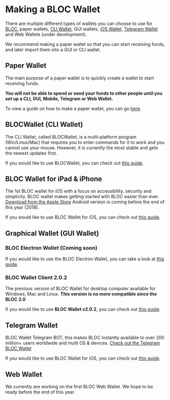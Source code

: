 # Making a BLOC Wallet

There are multiple different types of wallets you can choose to use for [BLOC](https://bloc.money), paper wallets, [CLI Wallet](../wallets/Using-BLOCWallet.md), GUI wallets, [iOS Wallet](../wallets/BLOC-iOS-wallet.md), [Telegram Wallet](../wallets/BLOC-Telegram-Wallet.md) and Web Wallets (under development).

We recommend making a paper wallet so that you can start receiving funds, and later import them into a GUI or CLI wallet.

## Paper Wallet

The main purpose of a paper wallet is to quickly create a wallet to start receiving funds.

**You will not be able to spend or send your funds to other people until you set up a CLI, GUI, Mobile, Telegram or Web Wallet.**

To view a guide on how to make a paper wallet, you can go [here](../#).

## BLOCWallet (CLI Wallet)

The CLI Wallet, called BLOCWallet, is a multi-platform program (Win/Linux/Mac) that requires you to enter commands for it to work and you cannot use your mouse. However, it is currently the most stable and gets the newest updates first.

If you would like to use BLOCWallet, you can check out [this guide](../wallets/Using-BLOCWallet.md).

## BLOC Wallet for iPad & iPhone

The 1st BLOC wallet for iOS with a focus on accessibility, security and simplicity. BLOC wallet makes getting started with BLOC easier than ever. [Download from the Apple Store](https://itunes.apple.com/us/app/bloc-wallet-by-furiousteam-ltd/id1437924269?mt=8&ign-mpt=uo%3D2) Android version is coming before the end of this year (2018).

If you would like to use BLOC Wallet for iOS, you can check out [this guide](../wallets/BLOC-iOS-wallet.md).

## Graphical Wallet (GUI Wallet)

### BLOC Electron Wallet (Coming soon)

If you would like to use the BLOC Electron Wallet, you can take a look at [this guide](../#).

### BLOC Wallet Client 2.0.2

The previous version of BLOC Wallet for desktop computer available for Windows, Mac and Linux.
**This version is no more compatible since the BLOC 3.0**

If you would like to use **BLOC Wallet v2.0.2**, you can check out [this guide](../wallets/BLOC-GUI-Desktop-Wallet-V2.md).

## Telegram Wallet

BLOC Wallet Telegram BOT, this makes BLOC instantly available to over 200 million+ users worldwide and multi OS & devices. [Check out the Telegram BLOC Wallet](https://t.me/bloc_wallet_bot)

If you would like to use BLOC Wallet for iOS, you can check out [this guide](../wallets/BLOC-Telegram-Wallet.md).

## Web Wallet

We currently are working on the first BLOC Web Wallet. We hope to be ready before the end of this year.